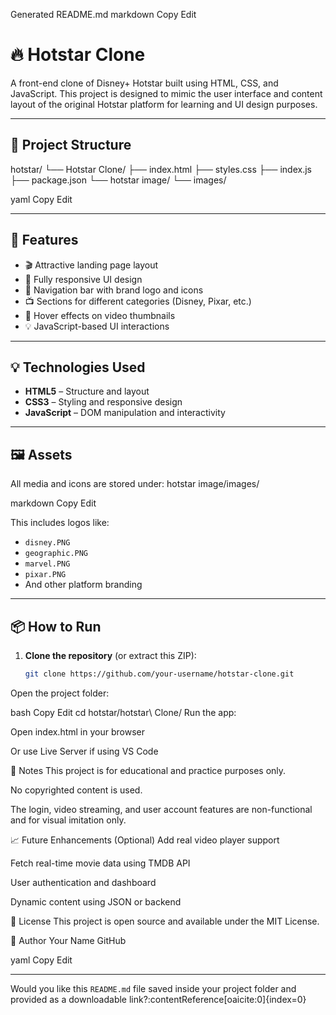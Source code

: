 Generated README.md
markdown
Copy
Edit
# 🔥 Hotstar Clone

A front-end clone of Disney+ Hotstar built using HTML, CSS, and JavaScript. This project is designed to mimic the user interface and content layout of the original Hotstar platform for learning and UI design purposes.

---

## 📁 Project Structure

hotstar/
└── Hotstar Clone/
├── index.html
├── styles.css
├── index.js
├── package.json
└── hotstar image/
└── images/

yaml
Copy
Edit

---

## 🚀 Features

- 🎬 Attractive landing page layout
- 📱 Fully responsive UI design
- 🧭 Navigation bar with brand logo and icons
- 📺 Sections for different categories (Disney, Pixar, etc.)
- 🎥 Hover effects on video thumbnails
- 💡 JavaScript-based UI interactions

---

## 💡 Technologies Used

- **HTML5** – Structure and layout
- **CSS3** – Styling and responsive design
- **JavaScript** – DOM manipulation and interactivity

---

## 🖼️ Assets

All media and icons are stored under:
hotstar image/images/

markdown
Copy
Edit

This includes logos like:
- `disney.PNG`
- `geographic.PNG`
- `marvel.PNG`
- `pixar.PNG`
- And other platform branding

---

## 📦 How to Run

1. **Clone the repository** (or extract this ZIP):
   ```bash
   git clone https://github.com/your-username/hotstar-clone.git
Open the project folder:

bash
Copy
Edit
cd hotstar/hotstar\ Clone/
Run the app:

Open index.html in your browser

Or use Live Server if using VS Code

📝 Notes
This project is for educational and practice purposes only.

No copyrighted content is used.

The login, video streaming, and user account features are non-functional and for visual imitation only.

📈 Future Enhancements (Optional)
Add real video player support

Fetch real-time movie data using TMDB API

User authentication and dashboard

Dynamic content using JSON or backend

📌 License
This project is open source and available under the MIT License.

👤 Author
Your Name
GitHub

yaml
Copy
Edit

---

Would you like this `README.md` file saved inside your project folder and provided as a downloadable link? ​:contentReference[oaicite:0]{index=0}​


